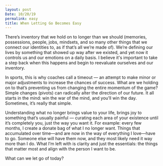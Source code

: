 ```yaml
---
layout: post
Date: 10/20/19
permalink: easy
title: When Letting Go Becomes Easy
---
```


There’s inventory that we hold on to longer than we should (memories, possessions, people, jobs, mindsets, and so many other things that we connect our identities to, as if that’s all we’re made of). We’re defining our lives by something that showed up way after we existed, and yet now it controls us and our emotions on a daily basis. I believe it's important to take a step back when this happens and begin to reevaluate ourselves and our inventory.

In sports, this is why coaches call a timeout — an attempt to make minor or major adjustments to increase the chances of success. What are we holding on to that’s preventing us from changing the entire momentum of the game? Simple changes (pivots) can radically alter the direction of our future. It all starts in the mind: win the war of the mind, and you’ll win the day. Sometimes, it’s really that simple.

Understanding what no longer brings value to your life, brings joy to something that’s usually painful — curating each area of your existence until it’s completely you, just the way you want it. For example: every few months, I create a donate bag of what I no longer want. Things that accumulated over time—and are now in the way of everything I love—have to go. Someone else will have them now, and they most likely need it way more than I do. What I’m left with is clarity and just the essentials: the things that matter most and align with the person I want to be.

What can we let go of today?